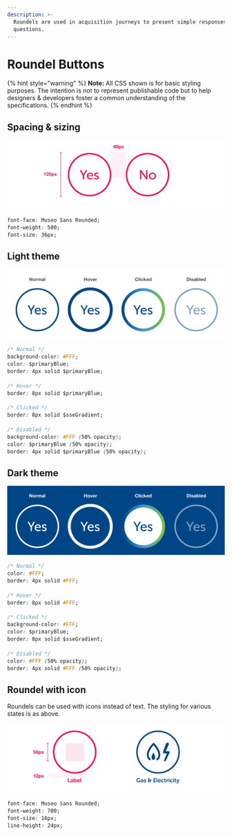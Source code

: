 ```yaml
---
description: >-
  Roundels are used in acquisition journeys to present simple responses to
  questions.
---
```


# Roundel Buttons

{% hint style="warning" %}
**Note:** All CSS shown is for basic styling purposes. The intention is not to represent publishable code but to help designers & developers foster a common understanding of the specifications.
{% endhint %}

## Spacing & sizing

![](../../.gitbook/assets/roundel-spec.png)

```css
font-face: Museo Sans Rounded;
font-weight: 500;
font-size: 36px;
```

## Light theme

![](../../.gitbook/assets/roundel.png)

```css
/* Normal */
background-color: #FFF;
color: $primaryBlue;
border: 4px solid $primaryBlue;

/* Hover */
border: 8px solid $primaryBlue;

/* Clicked */
border: 8px solid $sseGradient;

/* Disabled */
background-color: #FFF (50% opacity);
color: $primaryBlue (50% opacity);
border: 4px solid $primaryBlue (50% opacity);
```

## Dark theme

![](../../.gitbook/assets/roundel-dark.png)

```css
/* Normal */
color: #FFF;
border: 4px solid #FFF;

/* Hover */
border: 8px solid #FFF;

/* Clicked */
background-color: #FFF;
color: $primaryBlue;
border: 8px solid $sseGradient;

/* Disabled */
color: #FFF (50% opacity);
border: 4px solid #FFF (50% opacity);
```

## Roundel with icon

Roundels can be used with icons instead of text. The styling for various states is as above.

![](../../.gitbook/assets/roundel-icon.png)

```css
font-face: Museo Sans Rounded;
font-weight: 700;
font-size: 16px;
line-height: 24px;
```



